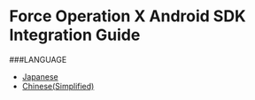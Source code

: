 # Force Operation X Android SDK Integration Guide

###LANGUAGE
* [Japanese](./lang/ja/README.md)
* [Chinese(Simplified)](./lang/zh-cn/README.md)
